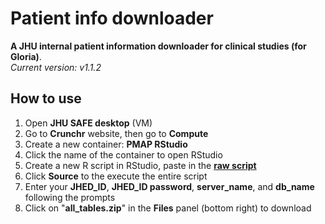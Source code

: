 # Patient info downloader
**A JHU internal patient information downloader for clinical studies (for Gloria)**.  
*Current version: v1.1.2*

## How to use
1. Open **JHU SAFE desktop** (VM)
2. Go to **Crunchr** website, then go to **Compute**
3. Create a new container: **PMAP RStudio**
4. Click the name of the container to open RStudio
5. Create a new R script in RStudio, paste in the [**raw script**](https://raw.githubusercontent.com/chenh19/patient_info/main/patient_info_downloader.R)
6. Click **Source** to the execute the entire script
7. Enter your **JHED_ID**, **JHED_ID password**, **server_name**, and **db_name** following the prompts
8. Click on "**all_tables.zip**" in the **Files** panel (bottom right) to download
